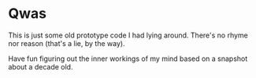 # Qwas

This is just some old prototype code I had lying around. There's no rhyme nor reason (that's a lie, by the way).

Have fun figuring out the inner workings of my mind based on a snapshot about a decade old.
